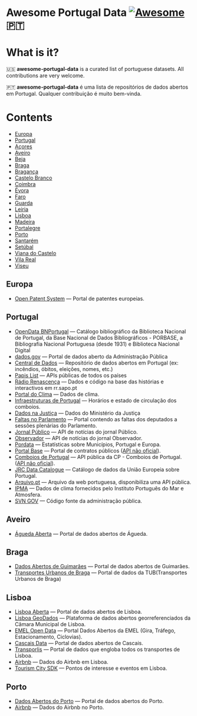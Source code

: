 # Awesome Portugal Data [![Awesome](https://cdn.rawgit.com/sindresorhus/awesome/d7305f38d29fed78fa85652e3a63e154dd8e8829/media/badge.svg)](https://github.com/sindresorhus/awesome) 🇵🇹

# What is it?

🇺🇸 **awesome-portugal-data** is a curated list of portuguese datasets. All contributions are very welcome.

🇵🇹 **awesome-portugal-data** é uma lista de repositórios de dados abertos em Portugal. Qualquer contribuição é muito bem-vinda.

# Contents

- [Europa](#europa)
- [Portugal](#portugal)
- [Açores](#acores)
- [Aveiro](#aveiro)
- [Beja](#beja)
- [Braga](#braga)
- [Bragança](#braganca)
- [Castelo Branco](#castelobranco)
- [Coimbra](#coimbra)
- [Évora](#evora)
- [Faro](#faro)
- [Guarda](#guarda)
- [Leiria](#leiria)
- [Lisboa](#lisboa)
- [Madeira](#madeira)
- [Portalegre](#portalegre)
- [Porto](#porto)
- [Santarém](#santarem)
- [Setúbal](#setubal)
- [Viana do Castelo](#vianadocastelo)
- [Vila Real](#vilareal)
- [Viseu](#viseu)

## Europa

- [Open Patent System](https://developers.epo.org/) &mdash; Portal de patentes europeias.

## Portugal

- [OpenData BNPortugal](http://opendata.bnportugal.gov.pt/) &mdash; Catálogo bibliográfico da Biblioteca Nacional de Portugal, da Base Nacional de Dados Bibliográficos - PORBASE, a Bibliografia Nacional Portuguesa (desde 1931) e Biblioteca Nacional Digital
- [dados.gov](https://dados.gov.pt/) &mdash; Portal de dados aberto da Administração Pública
- [Central de Dados](http://centraldedados.pt/) &mdash; Repositório de dados abertos em Portugal (ex: incêndios, óbitos, eleições, nomes, etc.)
- [Papis List](http://www.papislist.com/) &mdash; APIs públicas de todos os países
- [Rádio Renascença](https://gitlab.com/Renascenca/dados) &mdash; Dados e código na base das histórias e interactivos em rr.sapo.pt
- [Portal do Clima](http://portaldoclima.pt/en/) &mdash; Dados de clima.
- [Infraestruturas de Portugal](http://www.infraestruturasdeportugal.pt/negocios-e-servicos/horarios/) &mdash; Horários e estado de circulação dos comboios.
- [Dados na Justiça](https://dados.justica.gov.pt/) &mdash; Dados do Ministério da Justiça
- [Faltas no Parlamento](https://labs.tretas.org/attendance/index/) &mdash; Portal contendo as faltas dos deputados a sessões plenárias do Parlamento.
- [Jornal Público](https://www.publico.pt/api/list/ultimas) &mdash; API de notícias do jornal Público.
- [Observador](https://observador.pt/wp-json/wp/v2/posts) &mdash; API de notícias do jornal Observador.
- [Pordata](https://www.pordata.pt/) &mdash;  Estatísticas sobre Municípios, Portugal e Europa.
- [Portal Base](http://www.base.gov.pt) &mdash; Portal de contratos públicos ([API não oficial](https://github.com/ajcerejeira/base.gov.pt)).
- [Comboios de Portugal](https://api.cp.pt/cp-api/) &mdash; API pública da CP - Comboios de Portugal. ([API não oficial](https://github.com/juliuste/comboios)).
- [JRC Data Catalogue](http://data.jrc.ec.europa.eu/dataset?q=portugal) &mdash; Catálogo de dados da União Europeia sobre Portugal.
- [Arquivo.pt](https://arquivo.pt/) &mdash; Arquivo da web portuguesa, disponibiliza uma API pública.
- [IPMA](http://api.ipma.pt) &mdash; Dados de clima fornecidos pelo Instituto Português do Mar e Atmosfera.
- [SVN GOV](https://svn.gov.pt/) &mdash; Código fonte da administração pública.

## Aveiro
- [Águeda Aberta](http://ckan.sig.cm-agueda.pt/) &mdash; Portal de dados abertos de Águeda.

## Braga

- [Dados Abertos de Guimarães](http://sig.cm-guimaraes.pt/dadosabertos/) &mdash; Portal de dados abertos de Guimarães.
- [Transportes Urbanos de Braga](https://tub.pt/downloads/) &mdash; Portal de dados da TUB(Transportes Urbanos de Braga)

## Lisboa

- [Lisboa Aberta](http://lisboaaberta.cm-lisboa.pt/index.php/pt/) &mdash; Portal de dados abertos de Lisboa.
- [Lisboa GeoDados](http://geodados.cm-lisboa.pt/) &mdash; Plataforma de dados abertos georreferenciados da Câmara Municipal de Lisboa.
- [EMEL Open Data](https://emel.city-platform.com/opendata/) &mdash; Portal Dados Abertos da EMEL (Gira, Tráfego, Estacionamento, Ciclovias).
- [Cascais Data](https://data.cascais.pt/pt-pt) &mdash; Portal de dados abertos de Cascais.
- [Transporlis](http://www.transporlis.pt/Default.aspx?tabid=254) &mdash; Portal de dados que engloba todos os transportes de Lisboa.
- [Airbnb](http://tomslee.net/airbnb-data-collection-get-the-data) &mdash; Dados do Airbnb em Lisboa.
- [Tourism City SDK](https://tourism.citysdk.eu/endpoints/lisbon/) &mdash; Pontos de interesse e eventos em Lisboa.

## Porto

- [Dados Abertos do Porto](http://dadosabertos.cm-porto.pt/) &mdash; Portal de dados abertos do Porto.
- [Airbnb](http://tomslee.net/airbnb-data-collection-get-the-data) &mdash; Dados do Airbnb no Porto.
